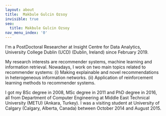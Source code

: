 ```yaml
---
layout: about
title:  Makbule Gulcin Ozsoy
invisible: true
seo:
  title: Makbule Gulcin Ozsoy
nav_menu_index: '0'
---
```


I'm a PostDoctoral Researcher at Insight Centre for Data Analytics, University College Dublin (UCD) (Dublin, Ireland) since February 2019.

My research interests are recommender systems, machine learning and information retrieval.
Nowadays, I work on two main topics related to recommender systems:
(i) Making explainable and novel recommendations in heterogeneous information networks.
(ii) Application of reinforcement learning methods to recommender systems.


I got my BSc degree in 2008, MSc degree in 2011 and PhD degree in 2016, all from Department of Computer Engineering at Middle East Technical University (METU) (Ankara, Turkey). 
I was a visiting student at University of Calgary (Calgary, Alberta, Canada) between October 2014 and August 2015.

